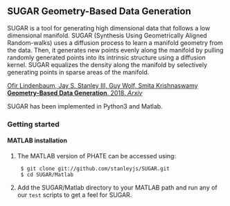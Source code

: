 SUGAR Geometry-Based Data Generation
-------------------------------------------------------

SUGAR is a tool for generating high dimensional data that follows a low dimensional manifold. SUGAR (Synthesis Using Geometrically Aligned Random-walks) uses a diffusion process to learn a manifold geometry from the data. Then, it generates new points evenly along the manifold by pulling randomly generated points into its intrinsic structure using a diffusion kernel. SUGAR equalizes the density along the manifold by selectively generating points in sparse areas of the manifold.

[Ofir Lindenbaum, Jay S. Stanley III, Guy Wolf, Smita Krishnaswamy **Geometry-Based Data Generation**. 2018. *Arxiv*](https://arxiv.org/abs/1802.04927)


SUGAR has been implemented in Python3 and Matlab.


### Getting started

#### MATLAB installation
1. The MATLAB version of PHATE can be accessed using:

        $ git clone git://github.com/stanleyjs/SUGAR.git
        $ cd SUGAR/Matlab

2. Add the SUGAR/Matlab directory to your MATLAB path and run any of our `test` scripts to get a feel for SUGAR.
